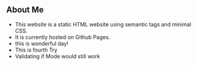 ## About Me 

* This website is a static HTML website using semantic tags and minimal CSS. 
* It is currently hosted on Github Pages.
* this is wonderful day!
* This is fourth Try
* Validating if Mode would still work
